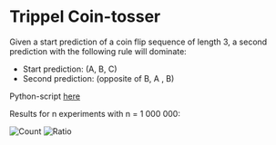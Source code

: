 # Trippel Coin-tosser

Given a start prediction of a coin flip sequence of length 3, a second prediction with the following rule will dominate:

 - Start prediction: (A, B, C)
 - Second prediction: (opposite of B, A , B)
 
Python-script [here](run.py)

Results for n experiments with n = 1 000 000:

![Count](https://dl.dropboxusercontent.com/u/2563770/cointosscount1m.png)
![Ratio](https://dl.dropboxusercontent.com/u/2563770/cointosspercent1m.png)


